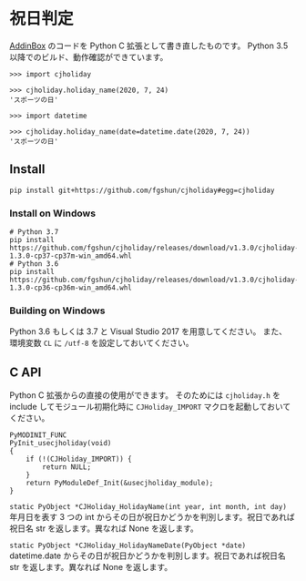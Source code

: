 # 祝日判定
[AddinBox](http://addinbox.sakura.ne.jp/holiday_logic.htm) のコードを Python C 拡張として書き直したものです。
Python 3.5 以降でのビルド、動作確認ができています。

```
>>> import cjholiday

>>> cjholiday.holiday_name(2020, 7, 24)
'スポーツの日'

>>> import datetime

>>> cjholiday.holiday_name(date=datetime.date(2020, 7, 24))
'スポーツの日'
```

## Install
```
pip install git+https://github.com/fgshun/cjholiday#egg=cjholiday
```

### Install on Windows
```
# Python 3.7
pip install https://github.com/fgshun/cjholiday/releases/download/v1.3.0/cjholiday-1.3.0-cp37-cp37m-win_amd64.whl
# Python 3.6
pip install https://github.com/fgshun/cjholiday/releases/download/v1.3.0/cjholiday-1.3.0-cp36-cp36m-win_amd64.whl
```

### Building on Windows
Python 3.6 もしくは 3.7 と Visual Studio 2017 を用意してください。
また、 環境変数 `CL` に `/utf-8` を設定しておいてください。

## C API
Python C 拡張からの直接の使用ができます。
そのためには `cjholiday.h` を include してモジュール初期化時に `CJHoliday_IMPORT` マクロを起動しておいてください。

    PyMODINIT_FUNC
    PyInit_usecjholiday(void)
    {
        if (!(CJHoliday_IMPORT)) {
            return NULL;
        }
        return PyModuleDef_Init(&usecjholiday_module);
    }

`static PyObject *CJHoliday_HolidayName(int year, int month, int day)`  
年月日を表す 3 つの int からその日が祝日かどうかを判別します。祝日であれば祝日名 str を返します。異なれば None を返します。

`static PyObject *CJHoliday_HolidayNameDate(PyObject *date)`  
datetime.date からその日が祝日かどうかを判別します。祝日であれば祝日名 str を返します。異なれば None を返します。
